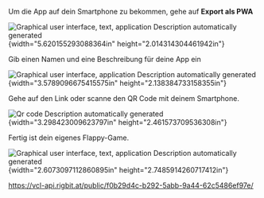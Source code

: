 Um die App auf dein Smartphone zu bekommen, gehe auf **Export als PWA**

![Graphical user interface, text, application Description automatically
generated](./assets/image8.png){width="5.620155293088364in"
height="2.014314304461942in"}

Gib einen Namen und eine Beschreibung für deine App ein

![Graphical user interface, application Description automatically
generated](./assets/image9.png){width="3.5789096675415575in"
height="2.138384733158355in"}

Gehe auf den Link oder scanne den QR Code mit deinem Smartphone.

![Qr code Description automatically
generated](./assets/image10.png){width="3.298423009623797in"
height="2.461573709536308in"}

Fertig ist dein eigenes Flappy-Game.

![Graphical user interface, text, application Description automatically
generated](./assets/image11.png){width="2.6073097112860895in"
height="2.7485914260717412in"}

<https://vcl-api.rigbit.at/public/f0b29d4c-b292-5abb-9a44-62c5486ef97e/>
